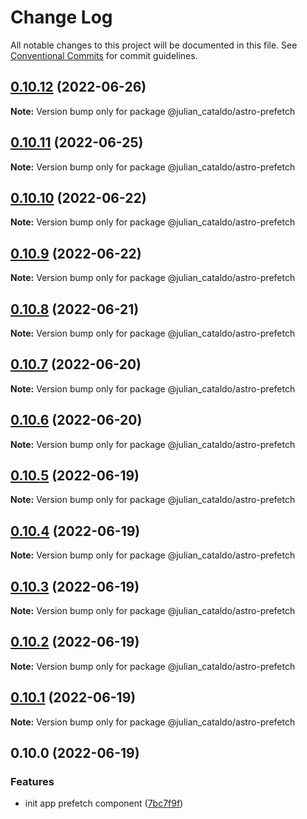 # Change Log

All notable changes to this project will be documented in this file.
See [Conventional Commits](https://conventionalcommits.org) for commit guidelines.

## [0.10.12](https://github.com/JulianCataldo/astro/compare/@julian_cataldo/astro-prefetch@0.10.11...@julian_cataldo/astro-prefetch@0.10.12) (2022-06-26)

**Note:** Version bump only for package @julian_cataldo/astro-prefetch





## [0.10.11](https://github.com/JulianCataldo/astro/compare/@julian_cataldo/astro-prefetch@0.10.10...@julian_cataldo/astro-prefetch@0.10.11) (2022-06-25)

**Note:** Version bump only for package @julian_cataldo/astro-prefetch





## [0.10.10](https://github.com/JulianCataldo/astro/compare/@julian_cataldo/astro-prefetch@0.10.9...@julian_cataldo/astro-prefetch@0.10.10) (2022-06-22)

**Note:** Version bump only for package @julian_cataldo/astro-prefetch





## [0.10.9](https://github.com/JulianCataldo/astro/compare/@julian_cataldo/astro-prefetch@0.10.8...@julian_cataldo/astro-prefetch@0.10.9) (2022-06-22)

**Note:** Version bump only for package @julian_cataldo/astro-prefetch





## [0.10.8](https://github.com/JulianCataldo/astro/compare/@julian_cataldo/astro-prefetch@0.10.7...@julian_cataldo/astro-prefetch@0.10.8) (2022-06-21)

**Note:** Version bump only for package @julian_cataldo/astro-prefetch





## [0.10.7](https://github.com/JulianCataldo/astro/compare/@julian_cataldo/astro-prefetch@0.10.6...@julian_cataldo/astro-prefetch@0.10.7) (2022-06-20)

**Note:** Version bump only for package @julian_cataldo/astro-prefetch





## [0.10.6](https://github.com/JulianCataldo/astro/compare/@julian_cataldo/astro-prefetch@0.10.5...@julian_cataldo/astro-prefetch@0.10.6) (2022-06-20)

**Note:** Version bump only for package @julian_cataldo/astro-prefetch





## [0.10.5](https://github.com/JulianCataldo/astro/compare/@julian_cataldo/astro-prefetch@0.10.4...@julian_cataldo/astro-prefetch@0.10.5) (2022-06-19)

**Note:** Version bump only for package @julian_cataldo/astro-prefetch





## [0.10.4](https://github.com/JulianCataldo/astro/compare/@julian_cataldo/astro-prefetch@0.10.3...@julian_cataldo/astro-prefetch@0.10.4) (2022-06-19)

**Note:** Version bump only for package @julian_cataldo/astro-prefetch





## [0.10.3](https://github.com/JulianCataldo/astro/compare/@julian_cataldo/astro-prefetch@0.10.2...@julian_cataldo/astro-prefetch@0.10.3) (2022-06-19)

**Note:** Version bump only for package @julian_cataldo/astro-prefetch





## [0.10.2](https://github.com/JulianCataldo/astro/compare/@julian_cataldo/astro-prefetch@0.10.1...@julian_cataldo/astro-prefetch@0.10.2) (2022-06-19)

**Note:** Version bump only for package @julian_cataldo/astro-prefetch





## [0.10.1](https://github.com/JulianCataldo/astro/compare/@julian_cataldo/astro-prefetch@0.10.0...@julian_cataldo/astro-prefetch@0.10.1) (2022-06-19)

**Note:** Version bump only for package @julian_cataldo/astro-prefetch





## 0.10.0 (2022-06-19)


### Features

* init app prefetch component ([7bc7f9f](https://github.com/JulianCataldo/astro/commit/7bc7f9f5e84e6a5c8a410000c6b6f2ba36a4a578))
